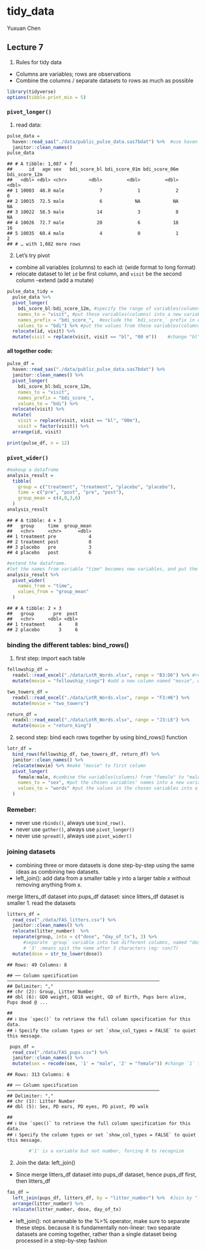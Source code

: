 tidy\_data
================
Yuxuan Chen

## Lecture 7

1.  Rules for tidy data

-   Columns are variables; rows are observations  
-   Combine the columns / separate datasets to rows as much as possible

``` r
library(tidyverse)
options(tibble.print_min = 5)
```

### `pivot_longer()`

1.  read data:

``` r
pulse_data = 
  haven::read_sas("./data/public_pulse_data.sas7bdat") %>%  #use haven pacakge to read sas file.
  janitor::clean_names()
pulse_data
```

    ## # A tibble: 1,087 × 7
    ##      id   age sex   bdi_score_bl bdi_score_01m bdi_score_06m bdi_score_12m
    ##   <dbl> <dbl> <chr>        <dbl>         <dbl>         <dbl>         <dbl>
    ## 1 10003  48.0 male             7             1             2             0
    ## 2 10015  72.5 male             6            NA            NA            NA
    ## 3 10022  58.5 male            14             3             8            NA
    ## 4 10026  72.7 male            20             6            18            16
    ## 5 10035  60.4 male             4             0             1             2
    ## # … with 1,082 more rows

2.  Let’s try pivot  

-   combine all variables (columns) to each id: (wide format to long
    format)
-   relocate dataset to let `id` be first column, and `visit` be the
    second column -extend (add a mutate)

``` r
pulse_data_tidy = 
  pulse_data %>%
  pivot_longer(
    bdi_score_bl:bdi_score_12m, #specify the range of variables(columns) I am interested in
    names_to = "visit", #put these variables(columns) into a new variable(column) named "visit"
    names_prefix = "bdi_score_",  #exclude the `bdi_score_` prefix in each case
    values_to = "bdi") %>% #put the values from these variables(columns) into a new variable(column) named "bdi"
  relocate(id, visit) %>% 
  mutate(visit = replace(visit, visit == "bl", "00 m"))    #change "bl" in "visit" column to "00m"; `recode()` change observations
```

#### all together code:

``` r
pulse_df = 
  haven::read_sas("./data/public_pulse_data.sas7bdat") %>%
  janitor::clean_names() %>%
  pivot_longer(
    bdi_score_bl:bdi_score_12m,
    names_to = "visit", 
    names_prefix = "bdi_score_",
    values_to = "bdi") %>%
  relocate(visit) %>%
  mutate(
    visit = replace(visit, visit == "bl", "00m"),
    visit = factor(visit)) %>%
  arrange(id, visit)

print(pulse_df, n = 12)
```

### `pivot_wider()`

``` r
#makeup a dataframe
analysis_result =
  tibble(
    group = c("treatment", "treatment", "placebo", "placebo"),
    time = c("pre", "post", "pre", "post"),
    group_mean = c(4,8,3,6)
  )
analysis_result
```

    ## # A tibble: 4 × 3
    ##   group     time  group_mean
    ##   <chr>     <chr>      <dbl>
    ## 1 treatment pre            4
    ## 2 treatment post           8
    ## 3 placebo   pre            3
    ## 4 placebo   post           6

``` r
#extend the dataframe.
#let the names from variable "time" becomes new variables, and put the values from "group_mean" into the new columns
analysis_result %>%
  pivot_wider(
    names_from = "time",
    values_from = "group_mean"
  )
```

    ## # A tibble: 2 × 3
    ##   group       pre  post
    ##   <chr>     <dbl> <dbl>
    ## 1 treatment     4     8
    ## 2 placebo       3     6

### binding the different tables: bind\_rows()

1.  first step: import each table

``` r
fellowship_df = 
  readxl::read_excel("./data/LotR_Words.xlsx", range = "B3:D6") %>% #read the table
  mutate(movie = "fellowship_rings") #add a new column named "movie", with movie name "fellowship_rings"

two_towers_df = 
  readxl::read_excel("./data/LotR_Words.xlsx", range = "F3:H6") %>%
  mutate(movie = "two_towers")

return_df = 
  readxl::read_excel("./data/LotR_Words.xlsx", range = "J3:L6") %>%
  mutate(movie = "return_king")
```

2.  second step: bind each rows together by using bind\_rows() function

``` r
lotr_df = 
  bind_rows(fellowship_df, two_towers_df, return_df) %>%
  janitor::clean_names() %>%
  relocate(movie) %>% #make "movie" to first column
  pivot_longer(
    female:male, #combine the variables(columns) from "female" to "male"
    names_to = "sex", #put the chosen variables' names into a new variable named "sex"
    values_to = "words" #put the values in the chosen variables into a new variable named "words"
  )
```

### Remeber:

-   never use `rbinds()`, always use `bind_row()`.
-   never use `gather()`, always use `pivot_longer()`
-   never use `spread()`, always use `pivot_wider()`

### joining datasets

-   combining three or more datasets is done step-by-step using the same
    ideas as combining two datasets.  
-   left\_join(): add data from a smaller table y into a larger table x
    without removing anything from x.

merge litters\_df dataset into pups\_df dataset: since litters\_df
dataset is smaller 1. read the datasets

``` r
litters_df = 
  read_csv("./data/FAS_litters.csv") %>%
  janitor::clean_names() %>%
  relocate(litter_number)  %>% 
  separate(group, into = c("dose", "day_of_tx"), 3) %>% 
      #separate `group` variable into two different columns, named "dose", and "day_of_tx".
      # '3' :means spit the name after 3 characters (eg: con/7)
  mutate(dose = str_to_lower(dose))
```

    ## Rows: 49 Columns: 8

    ## ── Column specification ────────────────────────────────────────────────────────
    ## Delimiter: ","
    ## chr (2): Group, Litter Number
    ## dbl (6): GD0 weight, GD18 weight, GD of Birth, Pups born alive, Pups dead @ ...

    ## 
    ## ℹ Use `spec()` to retrieve the full column specification for this data.
    ## ℹ Specify the column types or set `show_col_types = FALSE` to quiet this message.

``` r
 pups_df = 
  read_csv("./data/FAS_pups.csv") %>%
  janitor::clean_names() %>%
  mutate(sex = recode(sex, '1' = "male", '2' = "female")) #change `1` to `male`, `2` to `female`
```

    ## Rows: 313 Columns: 6

    ## ── Column specification ────────────────────────────────────────────────────────
    ## Delimiter: ","
    ## chr (1): Litter Number
    ## dbl (5): Sex, PD ears, PD eyes, PD pivot, PD walk

    ## 
    ## ℹ Use `spec()` to retrieve the full column specification for this data.
    ## ℹ Specify the column types or set `show_col_types = FALSE` to quiet this message.

``` r
        #'1' is a variable but not number, forcing R to recognize
```

2.  Join the data: left\_join()  

-   Since merge litters\_df dataset into pups\_df dataset, hence
    pups\_df first, then litters\_df

``` r
fas_df = 
  left_join(pups_df, litters_df, by = "litter_number") %>%  #Join by "litter_number"
  arrange(litter_number) %>% 
  relocate(litter_number, dose, day_of_tx)
```

-   left\_join(): not amenable to the %&gt;% operator, make sure to
    separate these steps. because it is fundamentally non-linear: two
    separate datasets are coming together, rather than a single dataset
    being processed in a step-by-step fashion
